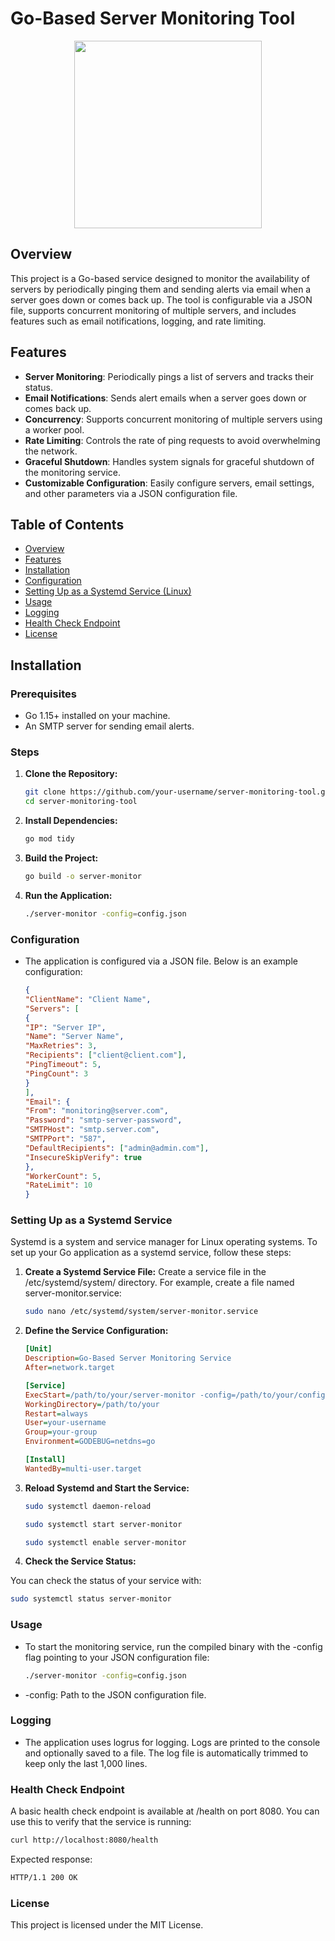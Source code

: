 # Go-Based Server Monitoring Tool

<p align="center">
  <img src="https://i.imgur.com/b67VT1v.png" width="300"/>
</p>

## Overview

This project is a Go-based service designed to monitor the availability of servers by periodically pinging them and sending alerts via email when a server goes down or comes back up. The tool is configurable via a JSON file, supports concurrent monitoring of multiple servers, and includes features such as email notifications, logging, and rate limiting.

## Features

- **Server Monitoring**: Periodically pings a list of servers and tracks their status.
- **Email Notifications**: Sends alert emails when a server goes down or comes back up.
- **Concurrency**: Supports concurrent monitoring of multiple servers using a worker pool.
- **Rate Limiting**: Controls the rate of ping requests to avoid overwhelming the network.
- **Graceful Shutdown**: Handles system signals for graceful shutdown of the monitoring service.
- **Customizable Configuration**: Easily configure servers, email settings, and other parameters via a JSON configuration file.

## Table of Contents

- [Overview](#overview)
- [Features](#features)
- [Installation](#installation)
- [Configuration](#configuration)
- [Setting Up as a Systemd Service (Linux)](#setting-up-as-a-systemd-service)
- [Usage](#usage)
- [Logging](#logging)
- [Health Check Endpoint](#health-check-endpoint)
- [License](#license)

## Installation

### Prerequisites

- Go 1.15+ installed on your machine.
- An SMTP server for sending email alerts.

### Steps

1. **Clone the Repository:**
   ```sh
   git clone https://github.com/your-username/server-monitoring-tool.git
   cd server-monitoring-tool
   ```

2. **Install Dependencies:**
   ```sh
   go mod tidy
   ```

3. **Build the Project:**
   ```sh
   go build -o server-monitor
   ```

4. **Run the Application:**
   ```sh
   ./server-monitor -config=config.json
   ```


### Configuration

- The application is configured via a JSON file. Below is an example configuration:

  ```json
  {
  "ClientName": "Client Name",
  "Servers": [
  {
  "IP": "Server IP",
  "Name": "Server Name",
  "MaxRetries": 3,
  "Recipients": ["client@client.com"],
  "PingTimeout": 5,
  "PingCount": 3
  }
  ],
  "Email": {
  "From": "monitoring@server.com",
  "Password": "smtp-server-password",
  "SMTPHost": "smtp.server.com",
  "SMTPPort": "587",
  "DefaultRecipients": ["admin@admin.com"],
  "InsecureSkipVerify": true
  },
  "WorkerCount": 5,
  "RateLimit": 10
  }
  ```

### Setting Up as a Systemd Service

Systemd is a system and service manager for Linux operating systems. To set up your Go application as a systemd service, follow these steps:

1. **Create a Systemd Service File:**
Create a service file in the /etc/systemd/system/ directory. For example, create a file named server-monitor.service:
   ```sh
   sudo nano /etc/systemd/system/server-monitor.service
   ```
2. **Define the Service Configuration:**

   ```ini
   [Unit]
   Description=Go-Based Server Monitoring Service
   After=network.target
   
   [Service]
   ExecStart=/path/to/your/server-monitor -config=/path/to/your/config.json
   WorkingDirectory=/path/to/your
   Restart=always
   User=your-username
   Group=your-group
   Environment=GODEBUG=netdns=go
   
   [Install]
   WantedBy=multi-user.target
   ```

3. **Reload Systemd and Start the Service:**

   ```sh
   sudo systemctl daemon-reload
   ```
   ```sh
   sudo systemctl start server-monitor
   ```
   ```sh
   sudo systemctl enable server-monitor
   ```

4. **Check the Service Status:**

You can check the status of your service with:
   ```sh
   sudo systemctl status server-monitor
   ```

### Usage
- To start the monitoring service, run the compiled binary with the -config flag pointing to your JSON configuration file:
   ```sh
   ./server-monitor -config=config.json
   ```
- -config: Path to the JSON configuration file.

### Logging

- The application uses logrus for logging. Logs are printed to the console and optionally saved to a file. The log file is automatically trimmed to keep only the last 1,000 lines.

### Health Check Endpoint
A basic health check endpoint is available at /health on port 8080. You can use this to verify that the service is running:
   ```sh
   curl http://localhost:8080/health
   ```

Expected response:
   ```sh
   HTTP/1.1 200 OK
   ```

### License
This project is licensed under the MIT License.

